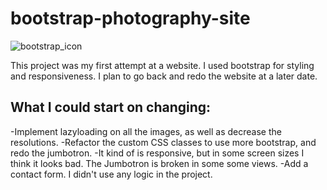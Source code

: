 # bootstrap-photography-site
![bootstrap_icon](https://img.shields.io/badge/Made%20With-Bootstrap-blue)

This project was my first attempt at a website. I used bootstrap for styling and responsiveness. I plan to go back and redo the website at a later date. 

## What I could start on changing:
-Implement lazyloading on all the images, as well as decrease the resolutions.
-Refactor the custom CSS classes to use more bootstrap, and redo the jumbotron.
-It kind of is responsive, but in some screen sizes I think it looks bad. The Jumbotron is broken in some some views.
-Add a contact form. I didn't use any logic in the project.
